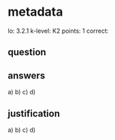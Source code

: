 # metadata
lo: 3.2.1
k-level: K2
points: 1
correct:

## question


## answers
a)
b)
c)
d)

## justification
a)
b)
c)
d)

